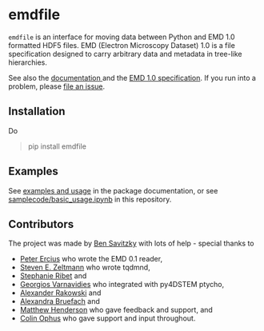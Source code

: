 # emdfile

`emdfile` is an interface for moving data between Python and EMD 1.0 formatted
HDF5 files. EMD (Electron Microscopy Dataset) 1.0 is a file specification
designed to carry arbitrary data and metadata in tree-like hierarchies.

See also the [documentation ](https://emdfile.readthedocs.io/en/latest/)
and the [EMD 1.0 specification](https://emdatasets.com/format/).
If you run into a problem, please [file an issue](https://github.com/py4dstem/emdfile/issues).


## Installation

Do

> pip install emdfile


## Examples

See [examples and usage](https://emdfile.readthedocs.io/en/latest/examples-usage.html)
in the package documentation, or see
[samplecode/basic_usage.ipynb](https://github.com/py4dstem/emdfile/blob/main/samplecode/basic_usage.ipynb)
in this repository.


## Contributors

The project was made by [Ben Savitzky](https://github.com/bsavitzky) with lots of help - special thanks to

* [Peter Ercius](https://github.com/ercius) who wrote the EMD 0.1 reader,
* [Steven E. Zeltmann](https://github.com/sezelt) who wrote tqdmnd,
* [Stephanie Ribet](https://github.com/smribet) and
* [Georgios Varnavidies](https://github.com/gvarnavi) who integrated with py4DSTEM ptycho,
* [Alexander Rakowski](https://github.com/alex-rakowski) and
* [Alexandra Bruefach](https://github.com/abruefach) and
* [Matthew Henderson](https://github.com/mlhenderson) who gave feedback and support, and
* [Colin Ophus](https://github.com/cophus) who gave support and input throughout.


